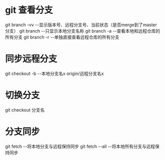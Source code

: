 # git 查看分支
git branch -vv  --显示版本号、远程分支号、当前状态（是否merge到了master分支）
git branch      --只显示本地分支名称
git branch -a   --查看本地和远程仓库的所有分支
git branch -r   --单独直接查看远程仓库的所有分支

# 同步远程分支
git checkout -b --本地分支名x origin/远程分支名x

# 切换分支
git checkout 分支名

# 分支同步
git fetch       --将本地分支与远程保持同步
git fetch --all --将本地所有分支与远程保持同步
